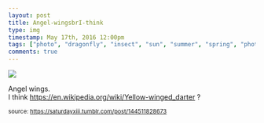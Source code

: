 ```yaml
---
layout: post
title: Angel-wingsbrI-think 
type: img
timestamp: May 17th, 2016 12:00pm
tags: ["photo", "dragonfly", "insect", "sun", "summer", "spring", "photography"]
comments: true
---
```

<img src="https://saturdayxiii.github.io/media/144511828673.jpg"/>

Angel wings.<br/>I think <a href="https://en.wikipedia.org/wiki/Yellow-winged_darter" target="_blank">https://en.wikipedia.org/wiki/Yellow-winged_darter</a> ?
 
  
<small>source: https://saturdayxiii.tumblr.com/post/144511828673</small>